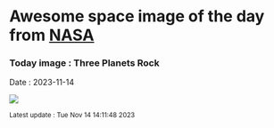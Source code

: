 
# Awesome space image of the day from [NASA](https://api.nasa.gov/)

### Today image : Three Planets Rock
Date : 2023-11-14

![](https://apod.nasa.gov/apod/image/2311/MoonVenusJupiter_Passalacqua_960.jpg)

<small>Latest update : Tue Nov 14 14:11:48 2023</small>
        